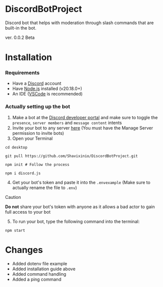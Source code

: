 # DiscordBotProject
Discord bot that helps with moderation through slash commands that are built-in the bot.

ver. 0.0.2 Beta

# Installation
### Requirements
- Have a [Discord](https://discord.com/) account
- Have [Node.js](https://nodejs.org/en) installed (v20.18.0+)
- An IDE ([VSCode](https://code.visualstudio.com/) is recommended)

### Actually setting up the bot
1. Make a bot at the [Discord developer portal](https://discord.dev) and make sure to toggle the `presence`, `server members` and `message content` intents
2. Invite your bot to any server [here](https://discordapi.com/permissions.html#0) (You must have the Manage Server permission to invite bots)
3. Open your Terminal
```console
cd desktop
```
```console
git pull https://github.com/Shavixinio/DiscordBotProject.git
```
```console
npm init # Follow the process
```

```console
npm i discord.js
```
4. Get your bot's token and paste it into the `.envexample` (Make sure to actually rename the file to `.env`)
> [!CAUTION]
> **Do not** share your bot's token with anyone as it allows a bad actor to gain full access to your bot

5. To run your bot, type the following command into the terminal:
```console
npm start
```
# Changes
- Added dotenv file example
- Added installation guide above
- Added command handling
- Added a ping command
